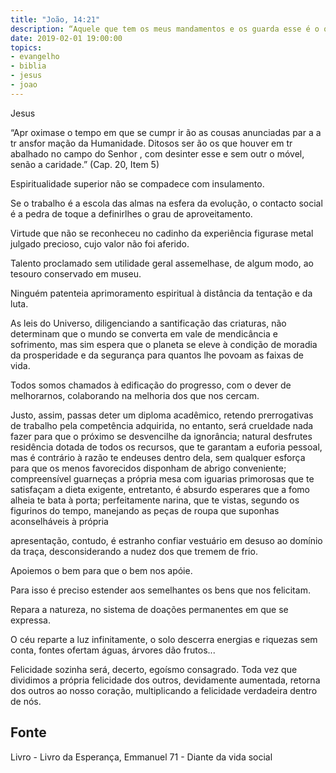 ```yaml
---
title: "João, 14:21"
description: “Aquele que tem os meus mandamentos e os guarda esse é o que me ama; e aquele que me ama será armado de meu Pai e eu o amarei e me manifestarei a ele.”
date: 2019-02-01 19:00:00
topics: 
- evangelho
- biblia
- jesus
- joao
---
```


Jesus

“Apr oxima­se o tempo em que se cumpr ir ão as cousas
anunciadas par a a tr ansfor mação da Humanidade. Ditosos
ser ão os que houver em tr abalhado no campo do Senhor , com
desinter esse e sem outr o móvel, senão a caridade.”
(Cap. 20, Item 5)

Espiritualidade superior não se compadece com insulamento.

Se o trabalho é a escola das almas na esfera da evolução, o contacto social é
a pedra de toque a definir­lhes o grau de aproveitamento.

Virtude que não se reconheceu no cadinho da experiência figura­se metal
julgado precioso, cujo valor não foi aferido.

Talento proclamado sem utilidade geral assemelha­se, de algum modo, ao
tesouro conservado em museu.

Ninguém patenteia aprimoramento espiritual à distância da tentação e da
luta.

As leis do Universo, diligenciando a santificação das criaturas, não
determinam que o mundo se converta em vale de mendicância e sofrimento, mas sim
espera que o planeta se eleve à condição de moradia da prosperidade e da segurança
para quantos lhe povoam as faixas de vida.

Todos somos chamados à edificação do progresso, com o dever de
melhorar­nos, colaborando na melhoria dos que nos cercam.

Justo, assim, passas deter um diploma acadêmico, retendo prerrogativas de
trabalho pela competência adquirida, no entanto, será crueldade nada fazer para que
o próximo se desvencilhe da ignorância; natural desfrutes residência dotada de todos
os recursos, que te garantam a euforia pessoal, mas é contrário à razão te endeuses
dentro dela, sem qualquer esforça para que os menos favorecidos disponham de
abrigo conveniente; compreensível guarneças a própria mesa com iguarias
primorosas que te satisfaçam a dieta exigente, entretanto, é absurdo esperares que a
fomo alheia te bata à porta; perfeitamente narina, que te vistas, segundo os figurinos
do tempo, manejando as peças de roupa que suponhas aconselháveis à própria


apresentação, contudo, é estranho confiar vestuário em desuso ao domínio da traça,
desconsiderando a nudez dos que tremem de frio.

Apoiemos o bem para que o bem nos apóie.

Para isso é preciso estender aos semelhantes os bens que nos felicitam.

Repara a natureza, no sistema de doações permanentes em que se expressa.

O céu reparte a luz infinitamente, o solo descerra energias e riquezas sem
conta, fontes ofertam águas, árvores dão frutos...

Felicidade sozinha será, decerto, egoísmo consagrado. Toda vez que
dividimos a própria felicidade dos outros, devidamente aumentada, retorna dos
outros ao nosso coração, multiplicando a felicidade verdadeira dentro de nós.



## Fonte
Livro - Livro da Esperança, Emmanuel
71 - Diante da vida social
